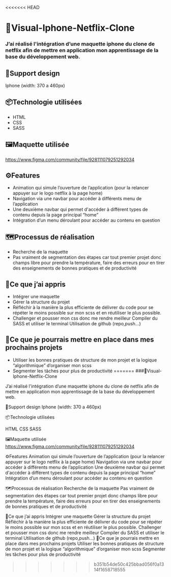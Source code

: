 <<<<<<< HEAD
# 📱Visual-Iphone-Netflix-Clone

### J’ai réalisé l'intégration d’une maquette iphone du clone de netflix afin de mettre en application mon apprentissage de la base du développement web.

## 📏Support design 
Iphone (width: 370 a 460px) 

## 📦Technologie utilisées

- HTML 
- CSS 
- SASS

## 🖼️Maquette utilisée 
https://www.figma.com/community/file/928111079251292034

## ⚙️Features
 - Animation qui simule l’ouverture de l’application (pour la relancer appuyer sur le logo netflix à la page home) 
 - Navigation via une navbar pour accéder à différents menu de l’application 
 - Une deuxième navbar qui permet d'accéder à différent types de contenu depuis la page principal “home”  
 - Intégration d’un menu déroulant pour accéder au contenu en question

## 🗺️Processus de réalisation
 - Recherche de la maquette 
 - Pas vraiment de segmentation des étapes car tout premier projet donc champs libre pour prendre la température, faire des erreurs pour en tirer des enseignements de bonnes pratiques et de productivité

## 🧠Ce que j’ai appris
 - Intégrer une maquette 
 - Gérer la structure du projet 
- Réfléchir à la manière la plus efficiente de délivrer du code pour se répéter le moins possible sur mon scss et en réutiliser le plus possible. 
- Challenger et pousser mon css donc me rendre meilleur Compiler du SASS et utiliser le terminal Utilisation de github (repo,push…) 
## 💭Ce que je pourrais mettre en place dans mes prochains projets 
- Utiliser les bonnes pratiques de structure de mon projet et la logique “algorithmique” d’organiser mon scss 
- Segmenter les tâches pour plus de productivité
=======
###📱Visual-Iphone-Netflix-Clone

J’ai réalisé l'intégration d’une maquette iphone du clone de netflix afin de mettre en application mon apprentissage de la base du développement web.


📏Support design
Iphone (width: 370 a 460px)


📦Technologie utilisées

HTML
CSS
SASS

🖼️Maquette utilisée 
https://www.figma.com/community/file/928111079251292034

⚙️Features
Animation qui simule l’ouverture de l’application (pour la relancer appuyer sur le logo netflix à la page home)
Navigation via une navbar  pour accéder à différents menu de l’application
Une deuxième navbar qui permet d'accéder à différent types de contenu depuis la page principal “home”
Intégration d’un menu déroulant pour accéder au contenu en question

🗺️Processus de réalisation
Recherche de la maquette
Pas vraiment de segmentation des étapes car tout premier projet donc champs libre pour prendre la température, faire des erreurs pour en tirer des enseignements de bonnes pratiques et de productivité 


🧠Ce que j’ai appris
Intégrer une maquette
Gérer la structure du projet
Réfléchir à la manière la plus efficiente de délivrer du code pour se répéter le moins possible sur mon scss et en réutiliser le plus possible.
Challenger et pousser mon css donc me rendre meilleur
Compiler du SASS et utiliser le terminal
Utilisation de github (repo,push…)
💭Ce que je pourrais mettre en place dans mes prochains projets
Utiliser les bonnes pratiques de structure de mon projet et la logique “algorithmique” d’organiser mon scss
Segmenter les tâches pour plus de productivité
>>>>>>> b351b54de50c425bbad056f0a1314f1658718555
